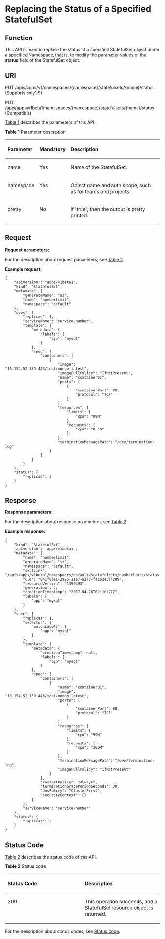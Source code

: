 # Replacing the Status of a Specified StatefulSet<a name="cce_02_0151"></a>

## Function<a name="section50502051"></a>

This API is used to replace the status of a specified StatefulSet object under a specified Namespace, that is, to modify the parameter values of the  **status**  field of the StatefulSet object.

## URI<a name="section51865283"></a>

PUT /apis/apps/v1/namespaces/\{namespace\}/statefulsets/\{name\}/status \(Supports only1.9\)

PUT /apis/apps/v1beta1/namespaces/\{namespace\}/statefulsets/\{name\}/status \(Compatible\)

[Table 1](#d0e39176)  describes the parameters of this API.

**Table  1**  Parameter description

<a name="d0e39176"></a>
<table><thead align="left"><tr id="row2074176211829"><th class="cellrowborder" valign="top" width="20.560000000000002%" id="mcps1.2.4.1.1"><p id="p65652297517"><a name="p65652297517"></a><a name="p65652297517"></a>Parameter</p>
</th>
<th class="cellrowborder" valign="top" width="16.6%" id="mcps1.2.4.1.2"><p id="p165661629135114"><a name="p165661629135114"></a><a name="p165661629135114"></a>Mandatory</p>
</th>
<th class="cellrowborder" valign="top" width="62.839999999999996%" id="mcps1.2.4.1.3"><p id="p14567629115114"><a name="p14567629115114"></a><a name="p14567629115114"></a>Description</p>
</th>
</tr>
</thead>
<tbody><tr id="row1441474611829"><td class="cellrowborder" valign="top" width="20.560000000000002%" headers="mcps1.2.4.1.1 "><p id="p28539942"><a name="p28539942"></a><a name="p28539942"></a>name</p>
</td>
<td class="cellrowborder" valign="top" width="16.6%" headers="mcps1.2.4.1.2 "><p id="p30033962"><a name="p30033962"></a><a name="p30033962"></a>Yes</p>
</td>
<td class="cellrowborder" valign="top" width="62.839999999999996%" headers="mcps1.2.4.1.3 "><p id="p16831887"><a name="p16831887"></a><a name="p16831887"></a>Name of the StatefulSet.</p>
</td>
</tr>
<tr id="row32867931172518"><td class="cellrowborder" valign="top" width="20.560000000000002%" headers="mcps1.2.4.1.1 "><p id="p56632934"><a name="p56632934"></a><a name="p56632934"></a>namespace</p>
</td>
<td class="cellrowborder" valign="top" width="16.6%" headers="mcps1.2.4.1.2 "><p id="p23864947"><a name="p23864947"></a><a name="p23864947"></a>Yes</p>
</td>
<td class="cellrowborder" valign="top" width="62.839999999999996%" headers="mcps1.2.4.1.3 "><p id="p54012573"><a name="p54012573"></a><a name="p54012573"></a>Object name and auth scope, such as for teams and projects.</p>
</td>
</tr>
<tr id="row608477501011"><td class="cellrowborder" valign="top" width="20.560000000000002%" headers="mcps1.2.4.1.1 "><p id="p49371687"><a name="p49371687"></a><a name="p49371687"></a>pretty</p>
</td>
<td class="cellrowborder" valign="top" width="16.6%" headers="mcps1.2.4.1.2 "><p id="p39683735"><a name="p39683735"></a><a name="p39683735"></a>No</p>
</td>
<td class="cellrowborder" valign="top" width="62.839999999999996%" headers="mcps1.2.4.1.3 "><p id="p60265984"><a name="p60265984"></a><a name="p60265984"></a>If 'true', then the output is pretty printed.</p>
</td>
</tr>
</tbody>
</table>

## Request<a name="section64134368"></a>

**Request parameters:**

For the description about request parameters, see  [Table 2](creating-a-statefulset.md#d0e37568).

**Example request**:

```
{
    "apiVersion": "apps/v1beta1",
    "kind": "StatefulSet",
    "metadata": {
        "generateName": "sz",
        "name": "numberlimit",
        "namespace": "default"
    },
    "spec": {
        "replicas": 1,
        "serviceName": "service-number",
        "template": {
            "metadata": {
                "labels": {
                    "app": "mysql"
                }
            },
            "spec": {
                "containers": [
                    {
                        "image": "10.154.52.159:443/test/mongo:latest",
                        "imagePullPolicy": "IfNotPresent",
                        "name": "container01",
                        "ports": [
                            {
                                "containerPort": 80,
                                "protocol": "TCP"
                            }
                        ],
                        "resources": {
                            "limits": {
                                "cpu": "99M"
                            },
                            "requests": {
                                "cpu": "0.3G"
                            }
                        },
                        "terminationMessagePath": "/dev/termination-log"
                    }
                ]
            }
        }
    },
    "status": {
        "replicas": 3
    }
}
```

## Response<a name="section40338403"></a>

**Response parameters:**

For the description about response parameters, see  [Table 2](creating-a-statefulset.md#d0e37568).

**Example response:**

```
{
    "kind": "StatefulSet",
    "apiVersion": "apps/v1beta1",
    "metadata": {
        "name": "numberlimit",
        "generateName": "sz",
        "namespace": "default",
        "selfLink": "/apis/apps/v1beta1/namespaces/default/statefulsets/numberlimit/status",
        "uid": "841f6be1-2a25-11e7-a2a3-fa163e3a4289",
        "resourceVersion": "1399495",
        "generation": 3,
        "creationTimestamp": "2017-04-26T02:10:27Z",
        "labels": {
            "app": "mysql"
        }
    },
    "spec": {
        "replicas": 1,
        "selector": {
            "matchLabels": {
                "app": "mysql"
            }
        },
        "template": {
            "metadata": {
                "creationTimestamp": null,
                "labels": {
                    "app": "mysql"
                }
            },
            "spec": {
                "containers": [
                    {
                        "name": "container01",
                        "image": "10.154.52.159:443/test/mongo:latest",
                        "ports": [
                            {
                                "containerPort": 80,
                                "protocol": "TCP"
                            }
                        ],
                        "resources": {
                            "limits": {
                                "cpu": "99M"
                            },
                            "requests": {
                                "cpu": "300M"
                            }
                        },
                        "terminationMessagePath": "/dev/termination-log",
                        "imagePullPolicy": "IfNotPresent"
                    }
                ],
                "restartPolicy": "Always",
                "terminationGracePeriodSeconds": 30,
                "dnsPolicy": "ClusterFirst",
                "securityContext": {}
            }
        },
        "serviceName": "service-number"
    },
    "status": {
        "replicas": 3
    }
}
```

## Status Code<a name="section27501309"></a>

[Table 2](#d0e39265)  describes the status code of this API.

**Table  2**  Status code

<a name="d0e39265"></a>
<table><thead align="left"><tr id="row58580616171015"><th class="cellrowborder" valign="top" width="50%" id="mcps1.2.3.1.1"><p id="p21773275"><a name="p21773275"></a><a name="p21773275"></a>Status Code</p>
</th>
<th class="cellrowborder" valign="top" width="50%" id="mcps1.2.3.1.2"><p id="p18804863"><a name="p18804863"></a><a name="p18804863"></a>Description</p>
</th>
</tr>
</thead>
<tbody><tr id="row3769153171015"><td class="cellrowborder" valign="top" width="50%" headers="mcps1.2.3.1.1 "><p id="p32614431"><a name="p32614431"></a><a name="p32614431"></a>200</p>
</td>
<td class="cellrowborder" valign="top" width="50%" headers="mcps1.2.3.1.2 "><p id="p24523244"><a name="p24523244"></a><a name="p24523244"></a>This operation succeeds, and a StatefulSet resource object is returned.</p>
</td>
</tr>
</tbody>
</table>

For the description about status codes, see  [Status Code](status-code.md).


